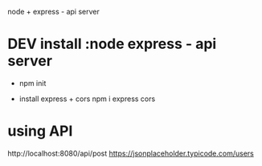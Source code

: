 node + express - api server

# DEV install :node express - api server

- npm init

- install express + cors
  npm i express cors

# using API

http://localhost:8080/api/post
https://jsonplaceholder.typicode.com/users
